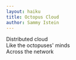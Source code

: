 ```yaml
---
layout: haiku
title: Octopus Cloud
author: Sammy Istein
---
```


Distributed cloud <br>
Like the octopuses' minds <br>
Across the network <br>
